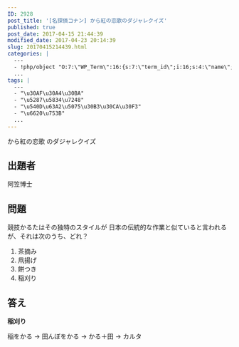 ```yaml
---
ID: 2928
post_title: '[名探偵コナン] から紅の恋歌のダジャレクイズ'
published: true
post_date: 2017-04-15 21:44:39
modified_date: 2017-04-23 20:14:39
slug: 20170415214439.html
categories: |
  ---
  - !php/object "O:7:\"WP_Term\":16:{s:7:\"term_id\";i:16;s:4:\"name\";s:18:\"\u540D\u63A2\u5075\u30B3\u30CA\u30F3\";s:4:\"slug\";s:15:\"detective-conan\";s:10:\"term_group\";i:0;s:16:\"term_taxonomy_id\";i:16;s:8:\"taxonomy\";s:8:\"category\";s:11:\"description\";s:63:\"\u540D\u63A2\u5075\u30B3\u30CA\u30F3\u306B\u95A2\u3059\u308B\u8ABF\u67FB\u60C5\u5831\u3084\u8003\u5BDF\u306B\u3064\u3044\u3066\";s:6:\"parent\";i:0;s:5:\"count\";i:55;s:6:\"filter\";s:3:\"raw\";s:6:\"cat_ID\";i:16;s:14:\"category_count\";i:55;s:20:\"category_description\";s:63:\"\u540D\u63A2\u5075\u30B3\u30CA\u30F3\u306B\u95A2\u3059\u308B\u8ABF\u67FB\u60C5\u5831\u3084\u8003\u5BDF\u306B\u3064\u3044\u3066\";s:8:\"cat_name\";s:18:\"\u540D\u63A2\u5075\u30B3\u30CA\u30F3\";s:17:\"category_nicename\";s:15:\"detective-conan\";s:15:\"category_parent\";i:0;}"
  ...
tags: |
  ---
  - "\u30AF\u30A4\u30BA"
  - "\u5287\u5834\u7248"
  - "\u540D\u63A2\u5075\u30B3\u30CA\u30F3"
  - "\u6620\u753B"
  ...
---
```

から紅の恋歌 のダジャレクイズ

<!--more-->

## 出題者
阿笠博士

## 問題

競技かるたはその独特のスタイルが
日本の伝統的な作業と似ていると言われるが、それは次のうち、どれ？

1. 茶摘み
2. 凧揚げ
3. 餅つき
4. 稲刈り

## 答え
**稲刈り**

稲をかる
→ 田んぼをかる
→ かる＋田
→ カルタ